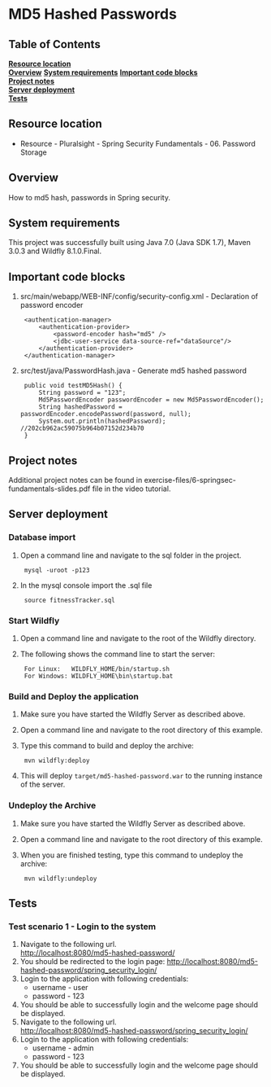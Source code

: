 # MD5 Hashed Passwords

## Table of Contents
**[Resource location](#resource-location)**  
**[Overview](#overview)**
**[System requirements](#system-requirements)**
**[Important code blocks](#important-code-blocks)**  
**[Project notes](#project-notes)**  
**[Server deployment](#server-deployment)**  
**[Tests](#tests)**  

## Resource location
* Resource - Pluralsight - Spring Security Fundamentals - 06. Password Storage

## Overview
How to md5 hash, passwords in Spring security.

## System requirements
This project was successfully built using Java 7.0 (Java SDK 1.7), Maven 3.0.3 and Wildfly 8.1.0.Final.

## Important code blocks

1. src/main/webapp/WEB-INF/config/security-config.xml - Declaration of password encoder

		<authentication-manager>
			<authentication-provider> 
				<password-encoder hash="md5" />
				<jdbc-user-service data-source-ref="dataSource"/>
			</authentication-provider>		
		</authentication-manager>

2. src/test/java/PasswordHash.java - Generate md5 hashed password

		public void testMD5Hash() {
			String password = "123";
			Md5PasswordEncoder passwordEncoder = new Md5PasswordEncoder();
			String hashedPassword = passwordEncoder.encodePassword(password, null);
			System.out.println(hashedPassword); //202cb962ac59075b964b07152d234b70
		}

## Project notes

Additional project notes can be found in exercise-files/6-springsec-fundamentals-slides.pdf file in the video tutorial.

## Server deployment

### Database import

1. Open a command line and navigate to the sql folder in the project.
		
		mysql -uroot -p123

2. In the mysql console import the .sql file
		
		source fitnessTracker.sql

### Start Wildfly
1. Open a command line and navigate to the root of the Wildfly directory.
2. The following shows the command line to start the server:

        For Linux:   WILDFLY_HOME/bin/startup.sh
        For Windows: WILDFLY_HOME\bin\startup.bat

### Build and Deploy the application
1. Make sure you have started the Wildfly Server as described above.
2. Open a command line and navigate to the root directory of this example.
3. Type this command to build and deploy the archive:

        mvn wildfly:deploy  

4. This will deploy `target/md5-hashed-password.war` to the running instance of the server.

### Undeploy the Archive
1. Make sure you have started the Wildfly Server as described above.
2. Open a command line and navigate to the root directory of this example.
3. When you are finished testing, type this command to undeploy the archive:

        mvn wildfly:undeploy

## Tests

### Test scenario 1 - Login to the system

1. Navigate to the following url.       
<http://localhost:8080/md5-hashed-password/>
2. You should be redirected to the login page:
<http://localhost:8080/md5-hashed-password/spring_security_login/>
3. Login to the application with following credentials:
	* username - user
	* password - 123
4. You should be able to successfully login and the welcome page should be displayed.
5. Navigate to the following url.       
<http://localhost:8080/md5-hashed-password/spring_security_login/>
3. Login to the application with following credentials:
	* username - admin
	* password - 123
4. You should be able to successfully login and the welcome page should be displayed.